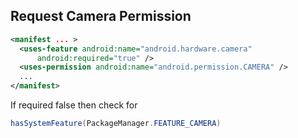 ## Request Camera Permission  
```xml
<manifest ... >
  <uses-feature android:name="android.hardware.camera"
      android:required="true" />
  <uses-permission android:name="android.permission.CAMERA" />
  ...
</manifest>
```  

If required false then check for
```java
hasSystemFeature(PackageManager.FEATURE_CAMERA)
```  

